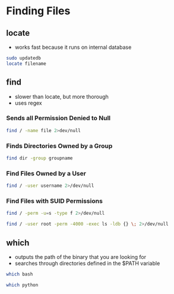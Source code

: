 # Finding Files

## locate

* works fast because it runs on internal database

```bash
sudo updatedb
locate filename
```

## find

* slower than locate, but more thorough
* uses regex

### **Sends all Permission Denied to Null**

```bash
find / -name file 2>dev/null
```

### **Finds Directories Owned by a Group**

```bash
find dir -group groupname
```

### **Find Files Owned by a User**

```bash
find / -user username 2>/dev/null
```

### **Find Files with SUID Permissions**

```bash
find / -perm -u=s -type f 2>/dev/null
```

```bash
find / -user root -perm -4000 -exec ls -ldb {} \; 2>/dev/null
```

## which

* outputs the path of the binary that you are looking for
* searches through directories defined in the $PATH variable

```bash
which bash
```

```bash
which python
```


